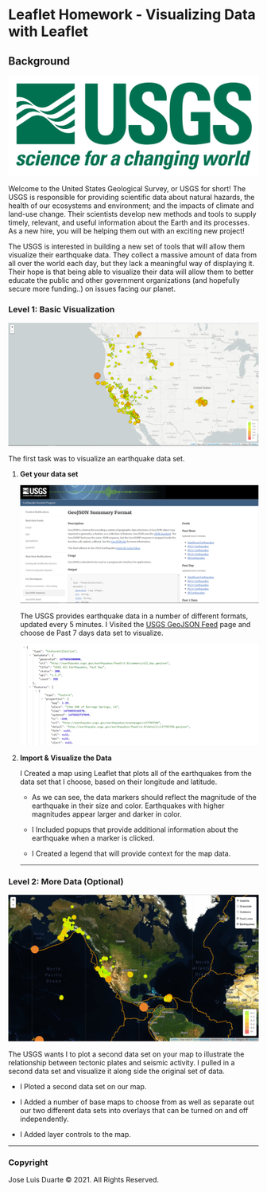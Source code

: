 # Leaflet Homework - Visualizing Data with Leaflet

## Background

![](Images/1-Logo.png)

Welcome to the United States Geological Survey, or USGS for short! The USGS is responsible for providing scientific data about natural hazards, the health of our ecosystems and environment; and the impacts of climate and land-use change. Their scientists develop new methods and tools to supply timely, relevant, and useful information about the Earth and its processes. As a new hire, you will be helping them out with an exciting new project!

The USGS is interested in building a new set of tools that will allow them visualize their earthquake data. They collect a massive amount of data from all over the world each day, but they lack a meaningful way of displaying it. Their hope is that being able to visualize their data will allow them to better educate the public and other government organizations (and hopefully secure more funding..) on issues facing our planet.


### Level 1: Basic Visualization

![](Images/2-BasicMap.png)

The first task was to visualize an earthquake data set.

1. **Get your data set**

   ![](Images/3-Data.png)

   The USGS provides earthquake data in a number of different formats, updated every 5 minutes. I Visited the [USGS GeoJSON Feed](http://earthquake.usgs.gov/earthquakes/feed/v1.0/geojson.php) page and choose de Past 7 days data set to visualize. 

   ![](Images/4-JSON.png)

2. **Import & Visualize the Data**

   I Created a map using Leaflet that plots all of the earthquakes from the data set that I choose, based on their longitude and latitude.

   * As we can see, the data markers should reflect the magnitude of the earthquake in their size and color. Earthquakes with higher magnitudes appear larger and darker in color.

   * I Included popups that provide additional information about the earthquake when a marker is clicked.

   * I Created a legend that will provide context for the map data.

   - - -

### Level 2: More Data (Optional)

![](Images/5-Advanced.png)

The USGS wants I to plot a second data set on your map to illustrate the relationship between tectonic plates and seismic activity. I pulled in a second data set and visualize it along side the original set of data. 

* I Ploted a second data set on our map.

* I Added a number of base maps to choose from as well as separate out our two different data sets into overlays that can be turned on and off independently.

* I Added layer controls to the map.

- - -



### Copyright

Jose Luis Duarte © 2021. All Rights Reserved.
